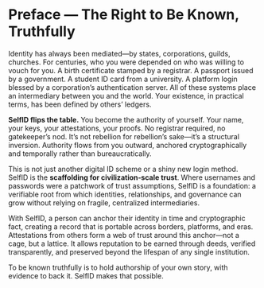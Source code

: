 # **Preface — The Right to Be Known, Truthfully**

Identity has always been mediated—by states, corporations, guilds, churches. For centuries, who you were depended on who was willing to vouch for you. A birth certificate stamped by a registrar. A passport issued by a government. A student ID card from a university. A platform login blessed by a corporation’s authentication server. All of these systems place an intermediary between you and the world. Your existence, in practical terms, has been defined by others’ ledgers.

**SelfID flips the table.** You become the authority of yourself. Your name, your keys, your attestations, your proofs. No registrar required, no gatekeeper’s nod. It’s not rebellion for rebellion’s sake—it’s a structural inversion. Authority flows from you outward, anchored cryptographically and temporally rather than bureaucratically.

This is not just another digital ID scheme or a shiny new login method. SelfID is the **scaffolding for civilization‑scale trust**. Where usernames and passwords were a patchwork of trust assumptions, SelfID is a foundation: a verifiable root from which identities, relationships, and governance can grow without relying on fragile, centralized intermediaries.

With SelfID, a person can anchor their identity in time and cryptographic fact, creating a record that is portable across borders, platforms, and eras. Attestations from others form a web of trust around this anchor—not a cage, but a lattice. It allows reputation to be earned through deeds, verified transparently, and preserved beyond the lifespan of any single institution.

To be known truthfully is to hold authorship of your own story, with evidence to back it. SelfID makes that possible.
